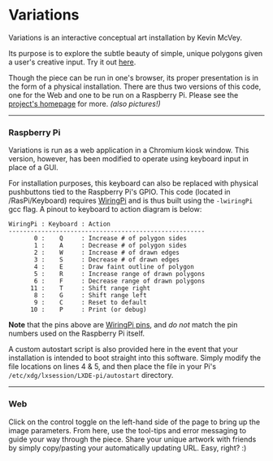 # Variations
Variations is an interactive conceptual art installation by Kevin McVey.

Its purpose is to explore the subtle beauty of simple, unique polygons given a user's creative input. Try it out [here](http://kevin.4mcveys.com/variations/variations.html).

Though the piece can be run in one's browser, its proper presentation is in the form of a physical installation. There are thus two versions of this code, one for the Web and one to be run on a Raspberry Pi. Please see the [project's homepage](http://kevin.4mcveys.com/v50/) for more. *(also pictures!)*

---

### Raspberry Pi
Variations is run as a web application in a Chromium kiosk window. This version, however, has been modified to operate using keyboard input in place of a GUI. 

For installation purposes, this keyboard can also be replaced with physical pushbuttons tied to the Raspberry Pi's GPIO. This code (located in /RasPi/Keyboard) requires [WiringPi](http://wiringpi.com/) and is thus built using the `-lwiringPi` gcc flag. A pinout to keyboard to action diagram is below:

```
WiringPi : Keyboard : Action
------------------------------------------------------
       0 :    Q     : Increase # of polygon sides
       1 :    A     : Decrease # of polygon sides
       2 :    W     : Increase # of drawn edges
       3 :    S     : Decrease # of drawn edges
       4 :    E     : Draw faint outline of polygon
       5 :    R     : Increase range of drawn polygons
       6 :    F     : Decrease range of drawn polygons
      11 :    T     : Shift range right
       8 :    G     : Shift range left
       9 :    C     : Reset to default
      10 :    P     : Print (or debug)
```

**Note** that the pins above are [WiringPi pins](http://wiringpi.com/pins/), and *do not* match the pin numbers used on the Raspberry Pi itself.

A custom autostart script is also provided here in the event that your installation is intended to boot straight into this software. Simply modify the file locations on lines 4 & 5, and then place the file in your Pi's `/etc/xdg/lxsession/LXDE-pi/autostart` directory.

---

### Web

Click on the control toggle on the left-hand side of the page to bring up the image parameters. From here, use the tool-tips and error messaging to guide your way through the piece. Share your unique artwork with friends by simply copy/pasting your automatically updating URL. Easy, right? :)